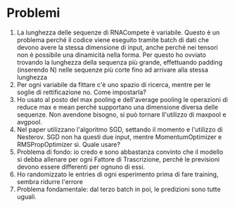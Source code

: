 # Problemi 
1. La lunghezza delle sequenze di RNACompete è variabile. Questo è un problema perché il codice viene eseguito tramite batch di dati che devono avere la stessa dimensione di input, anche perché nei tensori non è possibile una dinamicità nella forma. Per questo ho ovviato trovando la lunghezza della sequenza più grande, effettuando padding (inserendo N) nelle sequenze più corte fino ad arrivare alla stessa lunghezza
2. Per ogni variabile da fittare c'è uno spazio di ricerca, mentre per le soglie di rettificazione no. Come impostarla?
3. Ho usato al posto del max pooling e dell'average pooling le operazioni di reduce max e mean perché supportano una dimensione diversa delle sequenze. Non avendone bisogno, si può tornare ll'utilizzo di maxpool e avgpool.
4. Nel paper utilizzano l'algoritmo SGD, settando il momento e l'utilizzo di Nesterov. SGD non ha questi due input, mentre MomentumOptimizer e RMSPropOptimizer sì. Quale usare?
5. Problema di fondo: io credo e sono abbastanza convinto che il modello si debba allenare per ogni Fattore di Trascrizione, perchè le previsioni devono essere differenti per ognuno di essi.
6. Ho randomizzato le entries di ogni esperimento prima di fare training, sembra ridurre l'errore
7. Problema fondamentale: dal terzo batch in poi, le predizioni sono tutte uguali. 

